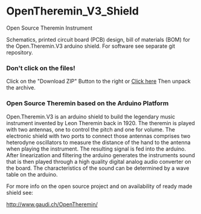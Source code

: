 # OpenTheremin_V3_Shield
Open Source Theremin Instrument

Schematics, printed circuit board (PCB) design, bill of materials (BOM) for the Open.Theremin.V3 arduino shield.
For software see separate git repository.

### Don't click on the files!
Click on the "Download ZIP" Button to the right or [Click here](https://github.com/GaudiLabs/OpenTheremin_Shield/archive/master.zip) 
Then unpack the archive.

### Open Source Theremin based on the Arduino Platform

Open.Theremin.V3 is an arduino shield to build the legendary music instrument invented by Leon Theremin back in 1920. The theremin is played with two antennas, one to control the pitch and one for volume. The electronic shield with two ports to connect those antennas comprises two heterodyne oscillators to measure the distance of the hand to the antenna when playing the instrument. The resulting signal is fed into the arduino. After linearization and filtering the arduino generates the instruments sound that is then played through a high quality digital analog audio converter on the board. The characteristics of the sound can be determined by a wave table on the arduino.

For more info on the open source project and on availability of ready made shield see:

http://www.gaudi.ch/OpenTheremin/



